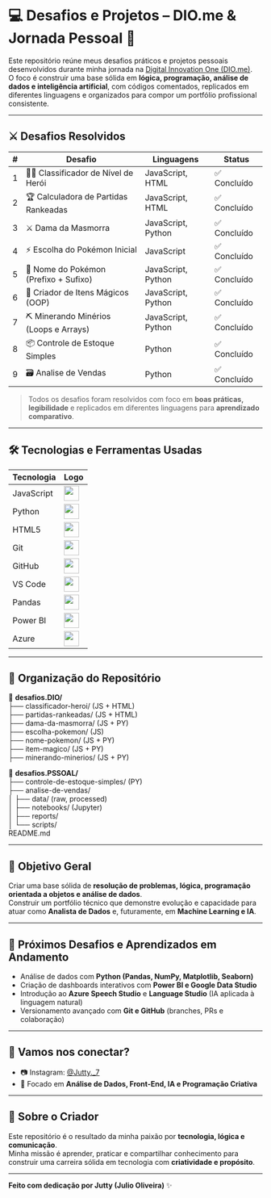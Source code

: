 # 💻 Desafios e Projetos – DIO.me & Jornada Pessoal 🚀

Este repositório reúne meus desafios práticos e projetos pessoais desenvolvidos durante minha jornada na [Digital Innovation One (DIO.me)](https://www.dio.me/users/julio_0liveira_13141924).  
O foco é construir uma base sólida em **lógica, programação, análise de dados e inteligência artificial**, com códigos comentados, replicados em diferentes linguagens e organizados para compor um portfólio profissional consistente.

---

## ⚔️ Desafios Resolvidos

| #  | Desafio                                    | Linguagens            | Status       |
|----|--------------------------------------------|-----------------------|--------------|
| 1  | 🧙‍♂️ Classificador de Nível de Herói         | JavaScript, HTML      | ✅ Concluído |
| 2  | 🏆 Calculadora de Partidas Rankeadas       | JavaScript, HTML      | ✅ Concluído |
| 3  | ⚔️ Dama da Masmorra                        | JavaScript, Python    | ✅ Concluído |
| 4  | ⚡ Escolha do Pokémon Inicial              | JavaScript            | ✅ Concluído |
| 5  | 🌱 Nome do Pokémon (Prefixo + Sufixo)      | JavaScript, Python    | ✅ Concluído |
| 6  | 🧙 Criador de Itens Mágicos (OOP)          | JavaScript, Python    | ✅ Concluído |
| 7  | ⛏️ Minerando Minérios (Loops e Arrays)     | JavaScript, Python    | ✅ Concluído |
| 8  | 📦 Controle de Estoque Simples             | Python                | ✅ Concluído |
| 9  | 🗃️ Analise de Vendas                       | Python                | ✅ Concluído |


> Todos os desafios foram resolvidos com foco em **boas práticas, legibilidade** e replicados em diferentes linguagens para **aprendizado comparativo**.

---

## 🛠️ Tecnologias e Ferramentas Usadas

| Tecnologia | Logo |
|------------|------|
| JavaScript | <img src="https://cdn.jsdelivr.net/gh/devicons/devicon/icons/javascript/javascript-original.svg" width="30"/> |
| Python | <img src="https://cdn.jsdelivr.net/gh/devicons/devicon/icons/python/python-original.svg" width="30"/> |
| HTML5 | <img src="https://cdn.jsdelivr.net/gh/devicons/devicon/icons/html5/html5-original.svg" width="30"/> |
| Git | <img src="https://cdn.jsdelivr.net/gh/devicons/devicon/icons/git/git-original.svg" width="30"/> |
| GitHub | <img src="https://cdn.jsdelivr.net/gh/devicons/devicon/icons/github/github-original.svg" width="30"/> |
| VS Code | <img src="https://cdn.jsdelivr.net/gh/devicons/devicon/icons/vscode/vscode-original.svg" width="30"/> |
| Pandas | <img src="https://cdn.jsdelivr.net/gh/devicons/devicon/icons/pandas/pandas-original.svg" width="30"/> |
| Power BI | <img src="https://img.icons8.com/color/48/power-bi.png" width="30"/> |
| Azure | <img src="https://cdn.jsdelivr.net/gh/devicons/devicon/icons/azure/azure-original.svg" width="30"/> |

---

## 📂 Organização do Repositório

📁 **desafios.DIO/**  
├── classificador-heroi/ (JS + HTML)  
├── partidas-rankeadas/ (JS + HTML)  
├── dama-da-masmorra/ (JS + PY)  
├── escolha-pokemon/ (JS)  
├── nome-pokemon/ (JS + PY)  
├── item-magico/ (JS + PY)  
├── minerando-minerios/ (JS + PY)  

📁 **desafios.PSSOAL/**  
├── controle-de-estoque-simples/ (PY)  
├── analise-de-vendas/  
│   ├── data/ (raw, processed)  
│   ├── notebooks/ (Jupyter)  
│   ├── reports/  
│   └── scripts/  
README.md  

---

## 🎯 Objetivo Geral

Criar uma base sólida de **resolução de problemas, lógica, programação orientada a objetos e análise de dados**.  
Construir um portfólio técnico que demonstre evolução e capacidade para atuar como **Analista de Dados** e, futuramente, em **Machine Learning e IA**.

---

## 🧠 Próximos Desafios e Aprendizados em Andamento

- Análise de dados com **Python (Pandas, NumPy, Matplotlib, Seaborn)**
- Criação de dashboards interativos com **Power BI e Google Data Studio**
- Introdução ao **Azure Speech Studio** e **Language Studio** (IA aplicada à linguagem natural)
- Versionamento avançado com **Git e GitHub** (branches, PRs e colaboração)

---

## 🤝 Vamos nos conectar?

- 📷 Instagram: [@Jutty._7](https://instagram.com/Jutty._7)   
- 🧠 Focado em **Análise de Dados, Front-End, IA e Programação Criativa**  

---

## 💙 Sobre o Criador

Este repositório é o resultado da minha paixão por **tecnologia, lógica e comunicação**.  
Minha missão é aprender, praticar e compartilhar conhecimento para construir uma carreira sólida em tecnologia com **criatividade e propósito**.

---

**Feito com dedicação por Jutty (Julio Oliveira)** ✨